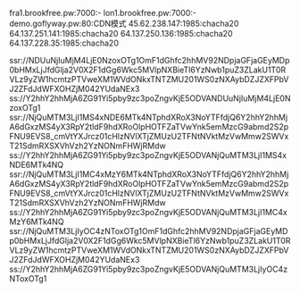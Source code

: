 fra1.brookfree.pw:7000:-
lon1.brookfree.pw:7000:-
demo.goflyway.pw:80:CDN模式
45.62.238.147:1985:chacha20
64.137.251.141:1985:chacha20
64.137.250.136:1985:chacha20
64.137.228.35:1985:chacha20
 
ssr://NDUuNjIuMjM4LjE0NzoxOTg1OmF1dGhfc2hhMV92NDpjaGFjaGEyMDp0bHMxLjJfdGlja2V0X2F1dGg6Wkc5MVlpNXBieTl6YzNwb1puZ3ZLakU1T0RVLz9yZW1hcmtzPTVweXM1WVdONkxTNTZMU201WS0zNXAybDZJZXFPbVJ2ZFdJdWFXOHZjM042YUdaNEx3
ss://Y2hhY2hhMjA6ZG91Yi5pby9zc3poZngvKjE5ODVANDUuNjIuMjM4LjE0NzoxOTg1
ssr://NjQuMTM3LjI1MS4xNDE6MTk4NTphdXRoX3NoYTFfdjQ6Y2hhY2hhMjA6dGxzMS4yX3RpY2tldF9hdXRoOlpHOTFZaTVwYnk5emMzcG9abmd2S2pFNU9EVS8_cmVtYXJrcz01cHlzNVlXTjZMUzU2TFNtNVktMzVwMmw2SWVxT21SdmRXSXVhVzh2YzNONmFHWjRMdw
ss://Y2hhY2hhMjA6ZG91Yi5pby9zc3poZngvKjE5ODVANjQuMTM3LjI1MS4xNDE6MTk4NQ
ssr://NjQuMTM3LjI1MC4xMzY6MTk4NTphdXRoX3NoYTFfdjQ6Y2hhY2hhMjA6dGxzMS4yX3RpY2tldF9hdXRoOlpHOTFZaTVwYnk5emMzcG9abmd2S2pFNU9EVS8_cmVtYXJrcz01cHlzNVlXTjZMUzU2TFNtNVktMzVwMmw2SWVxT21SdmRXSXVhVzh2YzNONmFHWjRMdw
ss://Y2hhY2hhMjA6ZG91Yi5pby9zc3poZngvKjE5ODVANjQuMTM3LjI1MC4xMzY6MTk4NQ
ssr://NjQuMTM3LjIyOC4zNToxOTg1OmF1dGhfc2hhMV92NDpjaGFjaGEyMDp0bHMxLjJfdGlja2V0X2F1dGg6Wkc5MVlpNXBieTl6YzNwb1puZ3ZLakU1T0RVLz9yZW1hcmtzPTVweXM1WVdONkxTNTZMU201WS0zNXAybDZJZXFPbVJ2ZFdJdWFXOHZjM042YUdaNEx3
ss://Y2hhY2hhMjA6ZG91Yi5pby9zc3poZngvKjE5ODVANjQuMTM3LjIyOC4zNToxOTg1
 
